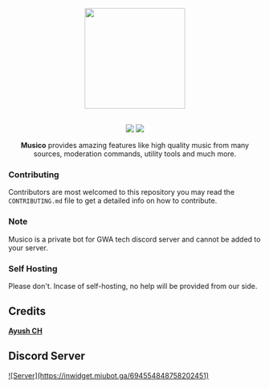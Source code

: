 <div align="center">
<p align="center"><img src="https://cdn.discordapp.com/avatars/769179909300944906/944ea131a5181e82181b19127534470c.png?size=2048" width="200"></p><br>
<a href="https://discord.com/invite/sY57ftY"><img src="https://img.shields.io/discord/694554848758202451?style=for-the-badge"></a>
<a href="https://github.com/gwatech/musico/blob/main/LICENSE"><img src="https://img.shields.io/github/license/mashape/apistatus.svg?style=for-the-badge"></a>

<p><b>Musico</b> provides amazing features like high quality music from many sources, moderation commands, utility tools and much more.</p>
</div>

### Contributing 
Contributors are most welcomed to this repository you may read the `CONTRIBUTING.md` file to get a detailed info on how to contribute.

### Note
Musico is a private bot for GWA tech discord server and cannot be added to your server.

### Self Hosting
Please don't. Incase of self-hosting, no help will be provided from our side.

## Credits
[**Ayush CH**](https://ayushkr.me/)

## Discord Server
<a href="https://discord.gg/sY57ftY" target="_blank">
  <div>![Server](https://inwidget.miubot.ga/694554848758202451)</div>
</a>
